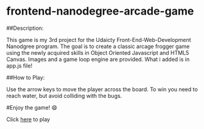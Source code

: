 frontend-nanodegree-arcade-game
===============================

##Description:

This game is my 3rd project for the Udaicty Front-End-Web-Development Nanodgree program.  The goal is to create a classic arcage frogger game using the newly acquired skills in Object Oriented Javascript and HTML5 Canvas.  Images and a game loop engine are provided.  What i added is in app.js file!

##How to Play:

Use the arrow keys to move the player across the board. To win you need to reach water, but avoid colliding with the bugs.

#Enjoy the game!  :smile:

Click [here](https://mjohnson24.github.io/FrontendNanodegreeArcadeGame/) to play